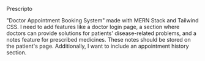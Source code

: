 Prescripto

"Doctor Appointment Booking System" made with MERN Stack and Tailwind CSS. I need to add features like a doctor login page, a section where doctors can provide solutions for patients' disease-related problems, and a notes feature for prescribed medicines. These notes should be stored on the patient's page. Additionally, I want to include an appointment history section.
